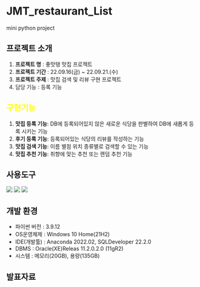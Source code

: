 # JMT_restaurant_List
mini python project


## 프로젝트 소개
1. **프로젝트 명** : 좋맛탱 맛집 프로젝트
2. **프로젝트 기간** : 22.09.16(금) ~ 22.09.21.(수)
3. **프로젝트 주제** : 맛집 검색 및 리뷰 구현 프로젝트
4. 담당 기능 : 등록 기능


## <span style="color:yellow">구현기능</span>

1. **맛집 등록 기능**: DB에 등록되어있지 않은 새로운 식당을 판별하여 DB에 새롭게 등록 시키는 기능
2. **후기 등록 기능**: 등록되어있는 식당의 리뷰를 작성하는 기능
3. **맛집 검색 기능**: 이름 별점 위치 종류별로 검색할 수 있는 기능
4. **맛집 추천 기능**: 취향에 맞는 추천 또는 랜덤 추천 기능<br>

## 사용도구
<p aline='center'>
<img src="http://img.shields.io/badge/Python-3776AB?style=round&logo=Python&logoColor=white" />
<img src="http://img.shields.io/badge/Oracle-3776AB?style=round&logo=Oracle&logoColor=white" />
 <img src="http://img.shields.io/badge/MySQL-3776AB?style=round&logo=MySQL&logoColor=white" />
 
  </p>

## 개발 환경
- 파이썬 버전 : 3.9.12
- OS운영체제 : Windows 10 Home(21H2)
- IDE(개발툴) : Anaconda 2022.02, SQLDeveloper 22.2.0
- DBMS : Oracle(XE)Releas 11.2.0.2.0 (11gR2)
- 시스템 : 메모리(20GB), 용량(135GB)


## 발표자료
